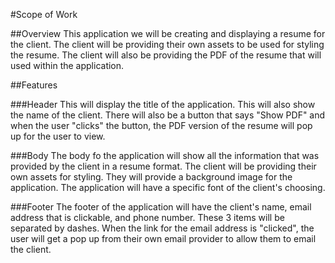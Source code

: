 #Scope of Work

##Overview
This application we will be creating and displaying a resume for the client. The client will be providing their own assets to be used for styling the resume. The client will also be providing the PDF of the resume that will used within the application.

##Features

###Header
This will display the title of the application. This will also show the name of the client. There will also be a button that says "Show PDF" and when the user "clicks" the button, the PDF version of the resume will pop up for the user to view.

###Body
The body fo the application will show all the information that was provided by the client in a resume format. The client will be providing their own assets for styling. They will provide a background image for the application. The application will have a specific font of the client's choosing.

###Footer
The footer of the application will have the client's name, email address that is clickable, and phone number. These 3 items will be separated by dashes. When the link for the email address is "clicked", the user will get a pop up from their own email provider to allow them to email the client.